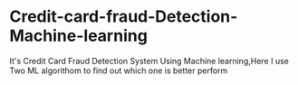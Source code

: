 # Credit-card-fraud-Detection-Machine-learning
 It's Credit Card Fraud Detection System Using Machine learning,Here I use Two ML algorithom to find out which one is better perform
